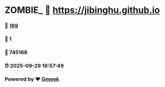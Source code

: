 # ZOMBIE_ :link: https://jibinghu.github.io 
### :page_facing_up: [169](https://jibinghu.github.io/tag.html) 
### :speech_balloon: 1 
### :hibiscus: 745168 
### :alarm_clock: 2025-09-29 16:57:49 
### Powered by :heart: [Gmeek](https://github.com/Meekdai/Gmeek)
